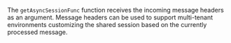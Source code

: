 The `getAsyncSessionFunc` function receives the incoming message headers as an argument. Message headers can be used to support multi-tenant environments customizing the shared session based on the currently processed message.

